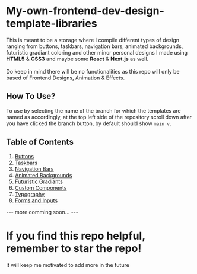 # My-own-frontend-dev-design-template-libraries

This is meant to be a storage where I compile different types of design ranging from buttons, taskbars, navigation bars, animated backgrounds, futuristic gradiant coloring and other minor personal designs I made using **HTML5** & **CSS3** and maybe some **React** & **Next.js** as well.
<br><br>
Do keep in mind there will be no functionalities as this repo will only be based of Frontend Designs, Animation & Effects.

## How To Use?
To use by selecting the name of the branch for which the templates are named as accordingly, at the top left side of the repository scroll down after you have clicked the branch button, by default should show `main v`.

## Table of Contents
1. [Buttons](#buttons)
2. [Taskbars](#taskbars)
3. [Navigation Bars](#navigation-bars)
4. [Animated Backgrounds](#animated-backgrounds)
5. [Futuristic Gradiants](#futuristic-gradiants)
6. [Custom Components](#custom-components)
7. [Typography](#typography)
8. [Forms and Inputs](#forms-and-inputs)

--- more comming soon... ---

<!-- ### Contributions-->

# If you find this repo helpful, remember to star the repo!
It will keep me motivated to add more in the future


